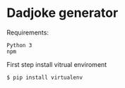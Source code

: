 # Dadjoke generator

Requirements:
```
Python 3
npm
```
First step install vitrual enviroment

```
$ pip install virtualenv
```
